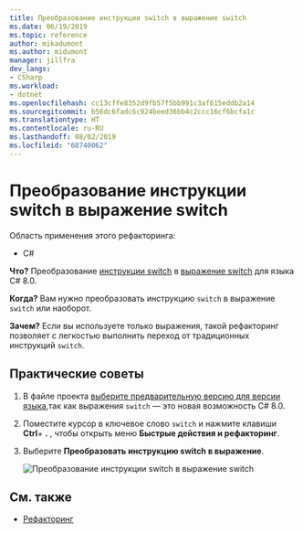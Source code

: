 ```yaml
---
title: Преобразование инструкции switch в выражение switch
ms.date: 06/19/2019
ms.topic: reference
author: mikadumont
ms.author: midumont
manager: jillfra
dev_langs:
- CSharp
ms.workload:
- dotnet
ms.openlocfilehash: cc13cffe8352d9fb57f5bb991c3af615eddb2a14
ms.sourcegitcommit: b56dc6fadc6c924beed36bb4c2ccc16cf6bcfa1c
ms.translationtype: HT
ms.contentlocale: ru-RU
ms.lasthandoff: 08/02/2019
ms.locfileid: "68740062"
---
```

# <a name="convert-switch-statement-to-switch-expression"></a>Преобразование инструкции switch в выражение switch

Область применения этого рефакторинга:

- C#

**Что?** Преобразование [инструкции switch](/dotnet/csharp/language-reference/keywords/switch) в [выражение switch](/dotnet/csharp/whats-new/csharp-8#switch-expressions) для языка C# 8.0.

**Когда?** Вам нужно преобразовать инструкцию `switch` в выражение `switch` или наоборот. 

**Зачем?** Если вы используете только выражения, такой рефакторинг позволяет с легкостью выполнить переход от традиционных инструкций `switch`.

## <a name="how-to"></a>Практические советы

1. В файле проекта [выберите предварительную версию для версии языка](/dotnet/csharp/language-reference/configure-language-version#edit-the-project-file),так как выражения `switch` — это новая возможность C# 8.0.
2. Поместите курсор в ключевое слово `switch` и нажмите клавиши **Ctrl**+ **.** , чтобы открыть меню **Быстрые действия и рефакторинг**.
3. Выберите **Преобразовать инструкцию switch в выражение**.

   ![Преобразование инструкции switch в выражение switch](media/convert-switch-statement-to-switch-expression.png) 

## <a name="see-also"></a>См. также

- [Рефакторинг](../refactoring-in-visual-studio.md)
